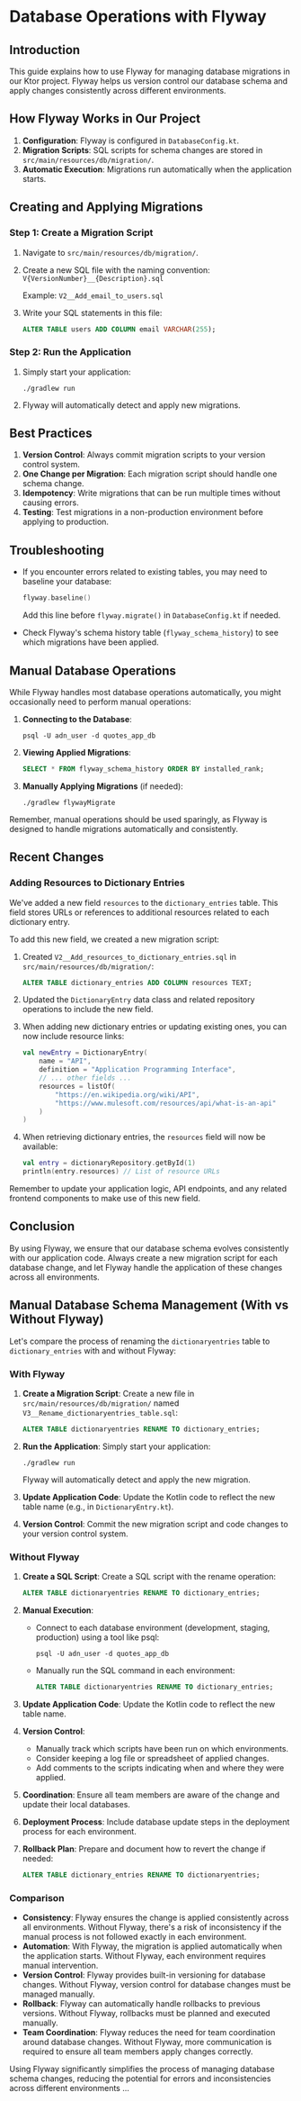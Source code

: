 # Database Operations with Flyway

## Introduction

This guide explains how to use Flyway for managing database migrations in our Ktor project. Flyway
helps us version control our database schema and apply changes consistently across different
environments.

## How Flyway Works in Our Project

1. **Configuration**: Flyway is configured in `DatabaseConfig.kt`.
2. **Migration Scripts**: SQL scripts for schema changes are stored
   in `src/main/resources/db/migration/`.
3. **Automatic Execution**: Migrations run automatically when the application starts.

## Creating and Applying Migrations

### Step 1: Create a Migration Script

1. Navigate to `src/main/resources/db/migration/`.
2. Create a new SQL file with the naming convention:
   `V{VersionNumber}__{Description}.sql`

   Example: `V2__Add_email_to_users.sql`

3. Write your SQL statements in this file:

   ```sql
   ALTER TABLE users ADD COLUMN email VARCHAR(255);
   ```

### Step 2: Run the Application

1. Simply start your application:
   ```
   ./gradlew run
   ```
2. Flyway will automatically detect and apply new migrations.

## Best Practices

1. **Version Control**: Always commit migration scripts to your version control system.
2. **One Change per Migration**: Each migration script should handle one schema change.
3. **Idempotency**: Write migrations that can be run multiple times without causing errors.
4. **Testing**: Test migrations in a non-production environment before applying to production.

## Troubleshooting

- If you encounter errors related to existing tables, you may need to baseline your database:
  ```kotlin
  flyway.baseline()
  ```
  Add this line before `flyway.migrate()` in `DatabaseConfig.kt` if needed.

- Check Flyway's schema history table (`flyway_schema_history`) to see which migrations have been
  applied.

## Manual Database Operations

While Flyway handles most database operations automatically, you might occasionally need to perform
manual operations:

1. **Connecting to the Database**:
   ```
   psql -U adn_user -d quotes_app_db
   ```

2. **Viewing Applied Migrations**:
   ```sql
   SELECT * FROM flyway_schema_history ORDER BY installed_rank;
   ```

3. **Manually Applying Migrations** (if needed):
   ```
   ./gradlew flywayMigrate
   ```

Remember, manual operations should be used sparingly, as Flyway is designed to handle migrations
automatically and consistently.

## Recent Changes

### Adding Resources to Dictionary Entries

We've added a new field `resources` to the `dictionary_entries` table. This field stores URLs or
references to additional resources related to each dictionary entry.

To add this new field, we created a new migration script:

1. Created `V2__Add_resources_to_dictionary_entries.sql` in `src/main/resources/db/migration/`:

   ```sql
   ALTER TABLE dictionary_entries ADD COLUMN resources TEXT;
   ```

2. Updated the `DictionaryEntry` data class and related repository operations to include the new
   field.

3. When adding new dictionary entries or updating existing ones, you can now include resource links:

   ```kotlin
   val newEntry = DictionaryEntry(
       name = "API",
       definition = "Application Programming Interface",
       // ... other fields ...
       resources = listOf(
           "https://en.wikipedia.org/wiki/API",
           "https://www.mulesoft.com/resources/api/what-is-an-api"
       )
   )
   ```

4. When retrieving dictionary entries, the `resources` field will now be available:

   ```kotlin
   val entry = dictionaryRepository.getById(1)
   println(entry.resources) // List of resource URLs
   ```

Remember to update your application logic, API endpoints, and any related frontend components to
make use of this new field.

## Conclusion

By using Flyway, we ensure that our database schema evolves consistently with our application code.
Always create a new migration script for each database change, and let Flyway handle the application
of these changes across all environments.

## Manual Database Schema Management (With vs Without Flyway)

Let's compare the process of renaming the `dictionaryentries` table to `dictionary_entries` with and
without Flyway:

### With Flyway

1. **Create a Migration Script**:
   Create a new file in `src/main/resources/db/migration/`
   named `V3__Rename_dictionaryentries_table.sql`:
   ```sql
   ALTER TABLE dictionaryentries RENAME TO dictionary_entries;
   ```

2. **Run the Application**:
   Simply start your application:
   ```
   ./gradlew run
   ```
   Flyway will automatically detect and apply the new migration.

3. **Update Application Code**:
   Update the Kotlin code to reflect the new table name (e.g., in `DictionaryEntry.kt`).

4. **Version Control**:
   Commit the new migration script and code changes to your version control system.

### Without Flyway

1. **Create a SQL Script**:
   Create a SQL script with the rename operation:
   ```sql
   ALTER TABLE dictionaryentries RENAME TO dictionary_entries;
   ```

2. **Manual Execution**:
    - Connect to each database environment (development, staging, production) using a tool like
      psql:
      ```
      psql -U adn_user -d quotes_app_db
      ```
    - Manually run the SQL command in each environment:
      ```sql
      ALTER TABLE dictionaryentries RENAME TO dictionary_entries;
      ```

3. **Update Application Code**:
   Update the Kotlin code to reflect the new table name.

4. **Version Control**:
    - Manually track which scripts have been run on which environments.
    - Consider keeping a log file or spreadsheet of applied changes.
    - Add comments to the scripts indicating when and where they were applied.

5. **Coordination**:
   Ensure all team members are aware of the change and update their local databases.

6. **Deployment Process**:
   Include database update steps in the deployment process for each environment.

7. **Rollback Plan**:
   Prepare and document how to revert the change if needed:
   ```sql
   ALTER TABLE dictionary_entries RENAME TO dictionaryentries;
   ```

### Comparison

- **Consistency**: Flyway ensures the change is applied consistently across all environments.
  Without Flyway, there's a risk of inconsistency if the manual process is not followed exactly in
  each environment.
- **Automation**: With Flyway, the migration is applied automatically when the application starts.
  Without Flyway, each environment requires manual intervention.
- **Version Control**: Flyway provides built-in versioning for database changes. Without Flyway,
  version control for database changes must be managed manually.
- **Rollback**: Flyway can automatically handle rollbacks to previous versions. Without Flyway,
  rollbacks must be planned and executed manually.
- **Team Coordination**: Flyway reduces the need for team coordination around database changes.
  Without Flyway, more communication is required to ensure all team members apply changes correctly.

Using Flyway significantly simplifies the process of managing database schema changes, reducing the
potential for errors and inconsistencies across different environments ...